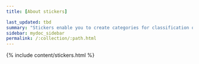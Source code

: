 ```yaml
---
title: [About stickers]

last_updated: tbd
summary: "Stickers enable you to create categories for classification of objects, including pinboards, answers, data sources, and worksheets."
sidebar: mydoc_sidebar
permalink: /:collection/:path.html
---
```


{% include content/stickers.html %}
